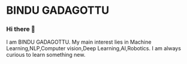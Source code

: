 # BINDU GADAGOTTU


### Hi there 👋


I am BINDU GADAGOTTU. My main interest lies in Machine Learning,NLP,Computer vision,Deep Learning,AI,Robotics.  I am always curious to learn something new.

<!--
**jailukanna/jailukanna** is a ✨ _special_ ✨ repository because its `README.md` (this file) appears on your GitHub profile.



- 🔭 I’m currently working on AI projects.

- 🌱 I’m currently learning Deep Learning and Robotics.

- 👯 I’m looking to collaborate on any Machine Learning,Deep Learning,NLP,Computer vision,AI,Robotics projects.

- 🤔 I’m looking for help with Research And Development(R&D).

- 💬 Ask me about ML,NLP,OpenCV,chatbot,Tensorflow,Keras,Pytorch,Algo Trading,ROS.

- 📫 How to reach me: Contact me directly on this mail [honey.bindu11@gmail.com](mailto:honey.bindu11@gmail.com)

- 😄 Pronouns: You can give one.

- ⚡ Fun fact: Playing Games.



